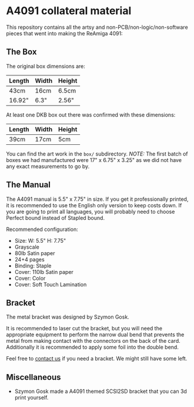 # A4091 collateral material

This repository contains all the artsy and non-PCB/non-logic/non-software
pieces that went into making the ReAmiga 4091:

## The Box

The original box dimensions are:

| Length | Width | Height |
|--------|-------|--------|
| 43cm   | 16cm  | 6.5cm  |
| 16.92" | 6.3"  | 2.56"  |

At least one DKB box out there was confirmed with these dimensions:

| Length   | Width | Height |
|----------|-------|--------|
| 39cm     | 17cm  | 5cm    |

You can find the art work in the `box/` subdirectory. *NOTE:* The first batch
of boxes we had manufactured were 17" x 6.75" x 3.25" as we did not have any
exact measurements to go by.

## The Manual

The A4091 manual is 5.5" x 7.75" in size. If you get it professionally printed,
it is recommended to use the English only version to keep costs down. If you
are going to print all languages, you will probably need to choose Perfect
bound instead of Stapled bound.

Recommended configuration:
- Size: W: 5.5" H: 7.75"
- Grayscale
- 80lb Satin paper
- 24+4 pages
- Binding: Staple
- Cover: 110lb Satin paper
- Cover: Color
- Cover: Soft Touch Lamination


## Bracket

The metal bracket was designed by Szymon Gosk.

It is recommended to laser cut the bracket, but you will need the appropriate
equipment to perform the narrow dual bend that prevents the metal from making
contact with the connectors on the back of the card. Additionally it is
recommended to apply some foil into the double bend.

Feel free to [contact us](mailto:a4091@amiga.technology) if you need a bracket.
We might still have some left.

## Miscellaneous

- Szymon Gosk made a A4091 themed SCSI2SD bracket that you can 3d print
  yourself.


